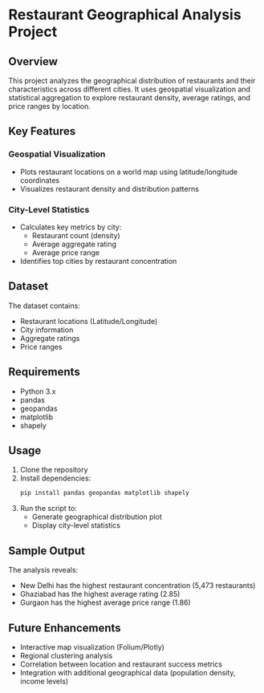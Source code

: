 # Restaurant Geographical Analysis Project  

## Overview  
This project analyzes the geographical distribution of restaurants and their characteristics across different cities. It uses geospatial visualization and statistical aggregation to explore restaurant density, average ratings, and price ranges by location.

## Key Features  

### Geospatial Visualization  
- Plots restaurant locations on a world map using latitude/longitude coordinates  
- Visualizes restaurant density and distribution patterns  

### City-Level Statistics  
- Calculates key metrics by city:  
  - Restaurant count (density)  
  - Average aggregate rating  
  - Average price range  
- Identifies top cities by restaurant concentration  

## Dataset  
The dataset contains:  
- Restaurant locations (Latitude/Longitude)  
- City information  
- Aggregate ratings  
- Price ranges  

## Requirements  
- Python 3.x  
- pandas  
- geopandas  
- matplotlib  
- shapely  

## Usage  
1. Clone the repository  
2. Install dependencies:  
   ```bash
   pip install pandas geopandas matplotlib shapely
   ```
3. Run the script to:  
   - Generate geographical distribution plot  
   - Display city-level statistics  

## Sample Output  
The analysis reveals:  
- New Delhi has the highest restaurant concentration (5,473 restaurants)  
- Ghaziabad has the highest average rating (2.85)  
- Gurgaon has the highest average price range (1.86)  

## Future Enhancements  
- Interactive map visualization (Folium/Plotly)  
- Regional clustering analysis  
- Correlation between location and restaurant success metrics  
- Integration with additional geographical data (population density, income levels)
